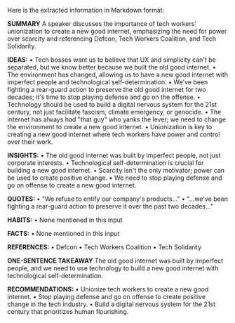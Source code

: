Here is the extracted information in Markdown format:

**SUMMARY**
A speaker discusses the importance of tech workers' unionization to create a new good internet, emphasizing the need for power over scarcity and referencing Defcon, Tech Workers Coalition, and Tech Solidarity.

**IDEAS:**
• Tech bosses want us to believe that UX and simplicity can't be separated, but we know better because we built the old good internet.
• The environment has changed, allowing us to have a new good internet with imperfect people and technological self-determination.
• We've been fighting a rear-guard action to preserve the old good internet for two decades; it's time to stop playing defense and go on the offense.
• Technology should be used to build a digital nervous system for the 21st century, not just facilitate fascism, climate emergency, or genocide.
• The internet has always had "that guy" who yanks the lever; we need to change the environment to create a new good internet.
• Unionization is key to creating a new good internet where tech workers have power and control over their work.

**INSIGHTS:**
• The old good internet was built by imperfect people, not just corporate interests.
• Technological self-determination is crucial for building a new good internet.
• Scarcity isn't the only motivator; power can be used to create positive change.
• We need to stop playing defense and go on offense to create a new good internet.

**QUOTES:**
• "We refuse to entify our company's products..."
• "...we've been fighting a rear-guard action to preserve it over the past two decades..."

**HABITS:**
• None mentioned in this input

**FACTS:**
• None mentioned in this input

**REFERENCES:**
• Defcon
• Tech Workers Coalition
• Tech Solidarity

**ONE-SENTENCE TAKEAWAY**
The old good internet was built by imperfect people, and we need to use technology to build a new good internet with technological self-determination.

**RECOMMENDATIONS:**
• Unionize tech workers to create a new good internet.
• Stop playing defense and go on offense to create positive change in the tech industry.
• Build a digital nervous system for the 21st century that prioritizes human flourishing.

